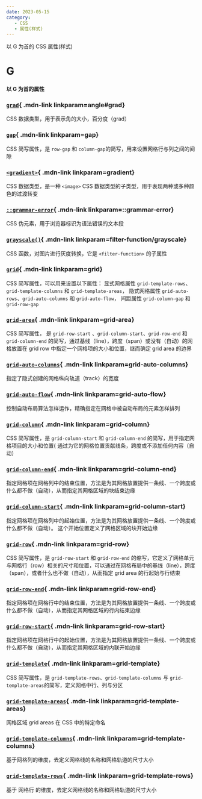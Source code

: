 ```yaml
---
date: 2023-05-15
category:
   - CSS
   - 属性(样式) 
---
```


以 G 为首的 CSS 属性(样式) 

<!-- more -->


# G

#### 以 G 为首的属性

<Mcard>

### [`grad`][zh-link]{ .mdn-link linkparam=angle#grad}
CSS 数据类型，用于表示角的大小，百分度（grad）
</Mcard>

<Mcard>

### [`gap`][zh-link]{ .mdn-link linkparam=gap}
CSS 简写属性，是 `row-gap` 和 `column-gap`的简写，用来设置网格行与列之间的间隙
</Mcard>

<Mcard>

### [`<gradient>`][zh-link]{ .mdn-link linkparam=gradient}
CSS 数据类型，是一种 `<image>` CSS 数据类型的子类型，用于表现两种或多种颜色的过渡转变
</Mcard>

<Mcard>

### [`::grammar-error`][zh-link]{ .mdn-link linkparam=::grammar-error}
CSS 伪元素，用于浏览器标识为语法错误的文本段
</Mcard>

<Mcard>

### [`grayscale()`][zh-link]{ .mdn-link linkparam=filter-function/grayscale}
CSS 函数，对图片进行灰度转换，它是 `<filter-function>` 的子属性
</Mcard>

<Mcard>

### [`grid`][zh-link]{ .mdn-link linkparam=grid}
CSS 简写属性，可以用来设置以下属性： 显式网格属性 `grid-template-rows`、`grid-template-columns` 和 `grid-template-areas`， 隐式网格属性 `grid-auto-rows`、`grid-auto-columns` 和 `grid-auto-flow`， 间距属性 `grid-column-gap` 和 `grid-row-gap`
</Mcard>

<Mcard>

### [`grid-area`][zh-link]{ .mdn-link linkparam=grid-area}
CSS 简写属性， 是 `grid-row-start` 、`grid-column-start`、`grid-row-end` 和 `grid-column-end` 的简写，通过基线（line），跨度（span）或没有（自动）的网格放置在 grid row 中指定一个网格项的大小和位置，继而确定 grid area 的边界
</Mcard>

<Mcard>

### [`grid-auto-columns`][zh-link]{ .mdn-link linkparam=grid-auto-columns}
指定了隐式创建的网格纵向轨道（track）的宽度
</Mcard>

<Mcard>

### [`grid-auto-flow`][zh-link]{ .mdn-link linkparam=grid-auto-flow}
控制自动布局算法怎样运作，精确指定在网格中被自动布局的元素怎样排列
</Mcard>

<Mcard>

### [`grid-column`][zh-link]{ .mdn-link linkparam=grid-column}
CSS 简写属性，是 `grid-column-start` 和 `grid-column-end` 的简写，用于指定网格项目的大小和位置{ 通过为它的网格位置贡献线条，跨度或不添加任何内容（自动）
</Mcard>

<Mcard>

### [`grid-column-end`][en-link]{ .mdn-link linkparam=grid-column-end}
指定网格项在网格列中的结束位置，方法是为其网格放置提供一条线、一个跨度或什么都不做（自动），从而指定其网格区域的块结束边缘
</Mcard>

<Mcard>

### [`grid-column-start`][en-link]{ .mdn-link linkparam=grid-column-start}
指定网格项在网格列中的起始位置，方法是为其网格放置提供一条线、一个跨度或什么都不做（自动）。 这个开始位置定义了网格区域的块开始边缘
</Mcard>

<Mcard>

### [`grid-row`][zh-link]{ .mdn-link linkparam=grid-row}
CSS 简写属性，是 `grid-row-start` 和 `grid-row-end` 的缩写，它定义了网格单元与网格行（row）相关的尺寸和位置，可以通过在网格布局中的基线（line），跨度（span），或者什么也不做（自动），从而指定 grid area 的行起始与行结束
</Mcard>

<Mcard>

### [`grid-row-end`][en-link]{ .mdn-link linkparam=grid-row-end}
指定网格项在网格行中的结束位置，方法是为其网格放置提供一条线、一个跨度或什么都不做（自动），从而指定其网格区域的行内结束边缘
</Mcard>

<Mcard>

### [`grid-row-start`][en-link]{ .mdn-link linkparam=grid-row-start}
指定网格项在网格行中的起始位置，方法是为其网格放置提供一条线、一个跨度或什么都不做（自动），从而指定其网格区域的内联开始边缘
</Mcard>

<Mcard>

### [`grid-template`][zh-link]{ .mdn-link linkparam=grid-template}
CSS 简写属性，是 `grid-template-rows`、`grid-template-columns` 与 `grid-template-areas`的简写，定义网格中行、列与分区
</Mcard>

<Mcard>

### [`grid-template-areas`][zh-link]{ .mdn-link linkparam=grid-template-areas}
网格区域 grid areas 在 CSS 中的特定命名
</Mcard>

<Mcard>

### [`grid-template-columns`][zh-link]{ .mdn-link linkparam=grid-template-columns}
基于网格列的维度，去定义网格线的名称和网格轨道的尺寸大小
</Mcard>

<Mcard>

### [`grid-template-rows`][zh-link]{ .mdn-link linkparam=grid-template-rows}
基于 网格行 的维度，去定义网格线的名称和网格轨道的尺寸大小
</Mcard>

[zh-link]:https://developer.mozilla.org/zh-CN/docs/Web/CSS/
[en-link]:https://developer.mozilla.org/en-US/docs/Web/CSS/